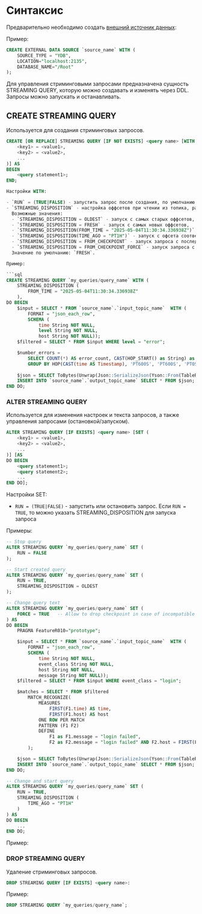 # Синтаксис

Предварительно необходимо создать [внешний источник данных](../datamodel/external_data_source):

Пример:

```sql
CREATE EXTERNAL DATA SOURCE `source_name` WITH (
    SOURCE_TYPE = "YDB",
    LOCATION="localhost:2135",
    DATABASE_NAME="/Root"
);
```

Для управления стриминговыми запросами предназначена сущность STREAMING QUERY, которую можно создавать и изменять через DDL.
Запросы можно запускать и останавливать.

## CREATE STREAMING QUERY

Используется для создания стриминговых запросов.

```sql
CREATE [OR REPLACE] STREAMING QUERY [IF NOT EXISTS] <query name> [WITH (
    <key1> = <value1>,
    <key2> = <value2>,
    ...
)] AS
BEGIN
    <query statement1>;
END;

Настройки WITH:

- `RUN` = (TRUE|FALSE) - запустить запрос после создания, по умолчанию TRUE
- `STREAMING_DISPOSITION` - настройка оффсетов при чтении из топика, разрешённые значения:
  Возможные значения:
  - `STREAMING_DISPOSITION = OLDEST` - запуск с самых старых оффсетов,
  - `STREAMING_DISPOSITION = FRESH` - запуск с самых новых оффсетов,
  - `STREAMING_DISPOSITION(FROM_TIME = "2025-05-04T11:30:34.336938Z")` - запуск с офсета соответствующего определённому UTC времени,
  - `STREAMING_DISPOSITION(TIME_AGO = "PT1H")` - запуск с офсета соответствующего некоторому времени до текущего момента в формате ISO 8601,
  - `STREAMING_DISPOSITION = FROM_CHECKPOINT` - запуск запроса с последнего чекпоинта, если чекпоинта нету, то будет возвращена ошибка,
  - `STREAMING_DISPOSITION = FROM_CHECKPOINT_FORCE` - запуск запроса с последнего чекпоинта, если чекпоинта нету, то будет использоваться OLDEST офсет.
  Значение по умолчанию: `FRESH`.

Пример:

```sql
CREATE STREAMING QUERY `my_queries/query_name` WITH (
    STREAMING_DISPOSITION (
        FROM_TIME = "2025-05-04T11:30:34.336938Z"
    ),
DO BEGIN
    $input = SELECT * FROM `source_name`.`input_topic_name`  WITH (
        FORMAT = "json_each_row",
        SCHEMA (
            time String NOT NULL,
            level String NOT NULL,
            host String NOT NULL));
    $filtered = SELECT * FROM $input WHERE level = "error";

    $number_errors =
        SELECT COUNT(*) AS error_count, CAST(HOP_START() as String) as ts FROM $filtered
        GROUP BY HOP(CAST(time AS Timestamp), 'PT600S', 'PT600S', 'PT0S'), host;
    
    $json = SELECT ToBytes(Unwrap(Json::SerializeJson(Yson::From(TableRow())))) FROM $number_errors;
    INSERT INTO `source_name`.`output_topic_name` SELECT * FROM $json;
END DO;
```

### ALTER STREAMING QUERY

Используется для изменения настроек и текста запросов, а также управления запросами (остановкой/запуском).

```sql
ALTER STREAMING QUERY [IF EXISTS] <query name> [SET (
    <key1> = <value1>,
    <key2> = <value2>,
    ...
)] [AS
DO BEGIN
    <query statement1>;
    <query statement2>;
    ...
END DO];
```

Настройки SET:
- `RUN = (TRUE|FALSE)` - запустить или остановить запрос.
Если `RUN = TRUE`, то можно указать STREAMING_DISPOSITION для запуска запроса

Примеры:

```sql
-- Stop query
ALTER STREAMING QUERY `my_queries/query_name` SET (
    RUN = FALSE
);

-- Start created query
ALTER STREAMING QUERY `my_queries/query_name` SET (
    RUN = TRUE,
    STREAMING_DISPOSITION = OLDEST
);

-- Change query text
ALTER STREAMING QUERY `my_queries/query_name` SET (
    FORCE = TRUE   -- Allow to drop checkpoint in case of incompatible changes in query.
) AS
DO BEGIN
    PRAGMA FeatureR010="prototype";

    $input = SELECT * FROM `source_name`.`input_topic_name`  WITH (
        FORMAT = "json_each_row",
        SCHEMA (
            time String NOT NULL,
            event_class String NOT NULL,
            host String NOT NULL,
            message String NOT NULL));
    $filtered = SELECT * FROM $input WHERE event_class = "login";

    $matches = SELECT * FROM $filtered 
        MATCH_RECOGNIZE(
            MEASURES
                FIRST(F1.time) AS time,
                FIRST(F1.host) AS host
            ONE ROW PER MATCH
            PATTERN (F1 F2)
            DEFINE 
                F1 as F1.message = "login failed",
                F2 as F2.message = "login failed" AND F2.host = FIRST(F1.host)
        );

    $json = SELECT ToBytes(Unwrap(Json::SerializeJson(Yson::From(TableRow())))) FROM $matches;
    INSERT INTO `source_name`.`output_topic_name` SELECT * FROM $json;
END DO;

-- Change and start query
ALTER STREAMING QUERY `my_queries/query_name` SET (
    RUN = TRUE,
    STREAMING_DISPOSITION (
        TIME_AGO = "PT1H"
    )
) AS
DO BEGIN
    ...
END DO;
```

Пример:

### DROP STREAMING QUERY

Удаление стриминговых запросов.

```sql
DROP STREAMING QUERY [IF EXISTS] <query name>:
```

Пример:

```sql
DROP STREAMING QUERY `my_queries/query_name`;
```
